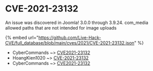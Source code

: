 # CVE-2021-23132

An issue was discovered in Joomla! 3.0.0 through 3.9.24. com_media allowed paths that are not intended for image uploads

{% embed url="https://github.com/Live-Hack-CVE/full_database/blob/main/cves/2021/CVE-2021-23132.json" %}


* CyberCommands ~> [CVE2021-23132](https://www.alice-snow.ru/2021/database/cve-2021-23132/cve2021-23132-cybercommands)
* HoangKien1020 ~> [CVE-2021-23132](https://www.alice-snow.ru/2021/database/cve-2021-23132/cve-2021-23132-hoangkien1020)
* CyberCommands ~> [CVE2021-23132](https://www.alice-snow.ru/2021/database/cve-2021-23132/cve2021-23132-cybercommands)